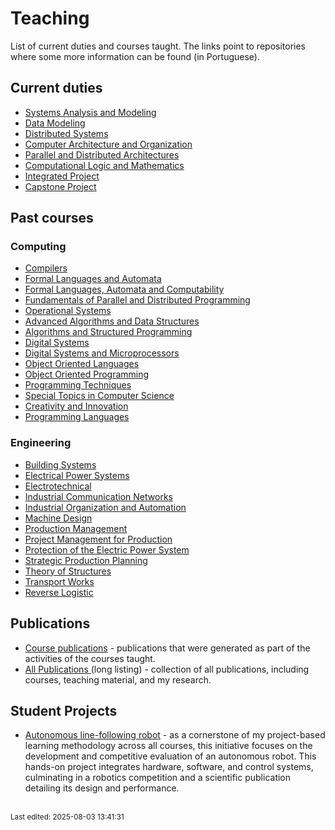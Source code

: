 # Teaching

List of current duties and courses taught. The links point to repositories where some more information can be found (in Portuguese).

## Current duties

* [Systems Analysis and Modeling](https://github.com/efurlanm/teaching/tree/main/ams/)
* [Data Modeling](https://github.com/efurlanm/teaching/tree/main/md/)
* [Distributed Systems](https://github.com/efurlanm/teaching/tree/main/sd/)
* [Computer Architecture and Organization](https://github.com/efurlanm/teaching/tree/main/aoc/)
* [Parallel and Distributed Architectures](https://github.com/efurlanm/teaching/tree/main/apd/)
* [Computational Logic and Mathematics](https://github.com/efurlanm/teaching/tree/main/lmc/)
* [Integrated Project](https://github.com/efurlanm/teaching/tree/main/pi/)
* [Capstone Project](https://github.com/efurlanm/teaching/tree/main/tcc/)

## Past courses

### Computing

* [Compilers](https://github.com/efurlanm/teaching/tree/main/comp/)
* [Formal Languages ​​and Automata](https://github.com/efurlanm/teaching/tree/main/lfa/)
* [Formal Languages, Automata and Computability](https://github.com/efurlanm/teaching/tree/main/lform/)
* [Fundamentals of Parallel and Distributed Programming](https://github.com/efurlanm/teaching/tree/main/ppara/)
* [Operational Systems](https://github.com/efurlanm/teaching/tree/main/so/)
* [Advanced Algorithms and Data Structures](https://github.com/efurlanm/teaching/tree/main/aed/)
* [Algorithms and Structured Programming](https://github.com/efurlanm/teaching/tree/main/ape/)
* [Digital Systems](https://github.com/efurlanm/teaching/tree/main/sdigi/)
* [Digital Systems and Microprocessors](https://github.com/efurlanm/teaching/tree/main/sdm/)
* [Object Oriented Languages](https://github.com/efurlanm/teaching/tree/main/loo/)
* [Object Oriented Programming](https://github.com/efurlanm/teaching/tree/main/poo/)
* [Programming Techniques](https://github.com/efurlanm/teaching/tree/main/tprog/)
* [Special Topics in Computer Science](https://github.com/efurlanm/teaching/tree/main/tespe/)
* [Creativity and Innovation](https://github.com/efurlanm/teaching/tree/main/cinov/)
* [Programming Languages](https://github.com/efurlanm/teaching/tree/main/lprog/)

### Engineering

* [Building Systems](https://github.com/efurlanm/teaching/tree/main/spred/)
* [Electrical Power Systems](https://github.com/efurlanm/teaching/tree/main/sep/)
* [Electrotechnical](https://github.com/efurlanm/teaching/tree/main/eapli/)
* [Industrial Communication Networks](https://github.com/efurlanm/teaching/tree/main/rci/)
* [Industrial Organization and Automation](https://github.com/efurlanm/teaching/tree/main/oauto/)
* [Machine Design](https://github.com/efurlanm/teaching/tree/main/pmaq/)
* [Production Management](https://github.com/efurlanm/teaching/tree/main/gprod/)
* [Project Management for Production](https://github.com/efurlanm/teaching/tree/main/gproj/)
* [Protection of the Electric Power System](https://github.com/efurlanm/teaching/tree/main/psep/)
* [Strategic Production Planning](https://github.com/efurlanm/teaching/tree/main/pestr/)
* [Theory of Structures](https://github.com/efurlanm/teaching/tree/main/testr/)
* [Transport Works](https://github.com/efurlanm/teaching/tree/main/otran/)
* [Reverse Logistic](https://github.com/efurlanm/teaching/tree/main/lreve/)

## Publications

* [Course publications](pub-courses.md) - publications that were generated as part of the activities of the courses taught.
* [All Publications ](pub-all.md) (long listing) - collection of all publications, including courses, teaching material, and my research.

## Student Projects

* [Autonomous line-following robot](teach-proj.md) - as a cornerstone of my project-based learning methodology across all courses, this initiative focuses on the development and competitive evaluation of an autonomous robot. This hands-on project integrates hardware, software, and control systems, culminating in a robotics competition and a scientific publication detailing its design and performance.

<br><sub>Last edited: 2025-08-03 13:41:31</sub>
